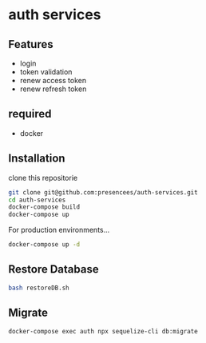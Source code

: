 # auth services

## Features

- login
- token validation
- renew access token
- renew refresh token

## required

- docker

## Installation

clone this repositorie

```sh
git clone git@github.com:presencees/auth-services.git
cd auth-services
docker-compose build
docker-compose up  
```
For production environments...
```sh
docker-compose up -d
```

## Restore Database
```bash
bash restoreDB.sh
```

## Migrate
```bash
docker-compose exec auth npx sequelize-cli db:migrate
```
